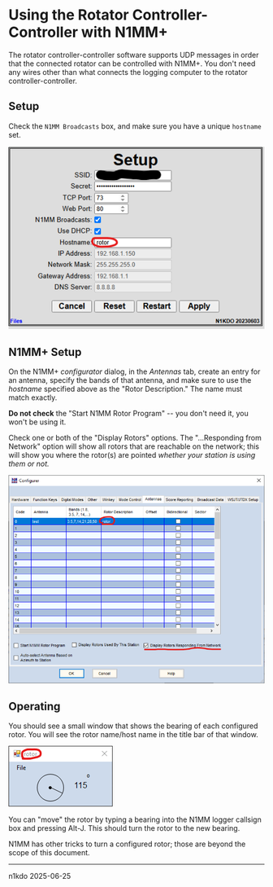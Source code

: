# Using the Rotator Controller-Controller with N1MM+

The rotator controller-controller software supports UDP messages in order that 
the connected rotator can be controlled with N1MM+.  You don't need any wires 
other than what connects the logging computer to the rotator controller-controller.

## Setup

Check the `N1MM Broadcasts` box, and make sure you have a unique `hostname` set.

![](rotor-control-setup-for-n1mm.png)

## N1MM+ Setup

On the N1MM+ _configurator_ dialog, in the _Antennas_ tab, create an entry for an antenna,
specify the bands of that antenna, and make sure to use the _hostname_ specified above as the 
"Rotor Description."  The name must match exactly.

**Do not check** the "Start N1MM Rotor Program" -- you don't need it, you won't be using it.

Check one or both of the "Display Rotors" options.  The "...Responding from Network" option
will show all rotors that are reachable on the network; this will show you where the rotor(s)
are pointed _whether your station is using them or not._

![](n1mm-antenna-rotor-setup.png)

## Operating

You should see a small window that shows the bearing of each configured rotor.  You will see the
rotor name/host name in the title bar of that window.

![](n1mm-rotor-view.png)

You can "move" the rotor by typing a bearing into the N1MM logger callsign box and pressing Alt-J.
This should turn the rotor to the new bearing.

N1MM has other tricks to turn a configured rotor; those are beyond the scope of this document.

---

n1kdo 2025-06-25


